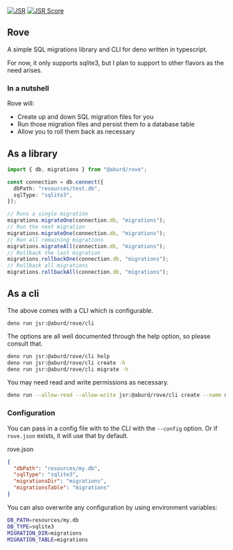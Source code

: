 [![JSR](https://jsr.io/badges/@aburd/rove)](https://jsr.io/@aburd/rove)
[![JSR Score](https://jsr.io/badges/@aburd/rove/score)](https://jsr.io/@aburd/rove)

## Rove

A simple SQL migrations library and CLI for deno written in typescript.

For now, it only supports sqlite3, but I plan to support to other flavors as the
need arises.

### In a nutshell

Rove will:

- Create up and down SQL migration files for you
- Run those migration files and persist them to a database table
- Allow you to roll them back as necessary

## As a library

```typescript
import { db, migrations } from "@aburd/rove";

const connection = db.connect({
  dbPath: "resources/test.db",
  sqlType: "sqlite3",
});

// Runs a single migration
migrations.migrateOne(connection.db, "migrations");
// Run the next migration
migrations.migrateOne(connection.db, "migrations");
// Run all remaining migrations
migrations.migrateAll(connection.db, "migrations");
// Rollback the last migration
migrations.rollbackOne(connection.db, "migrations");
// Rollback all migrations
migrations.rollbackAll(connection.db, "migrations");
```

## As a cli

The above comes with a CLI which is configurable.

```
deno run jsr:@aburd/rove/cli
```

The options are all well documented through the help option, so please consult
that.

```sh
deno run jsr:@aburd/rove/cli help
deno run jsr:@aburd/rove/cli create -h
deno run jsr:@aburd/rove/cli migrate -h
```

You may need read and write permissions as necessary.

```sh
deno run --allow-read --allow-write jsr:@aburd/rove/cli create --name my_new_migration
```

### Configuration

You can pass in a config file with to the CLI with the `--config` option. Or if `rove.json` exists, it will use that by default.

rove.json

```json
{
  "dbPath": "resources/my.db",
  "sqlType": "sqlite3",
  "migrationsDir": "migrations",
  "migrationsTable": "migrations"
}
```

You can also overwrite any configuration by using environment variables:

```sh
DB_PATH=resources/my.db
DB_TYPE=sqlite3
MIGRATION_DIR=migrations
MIGRATION_TABLE=migrations
```
